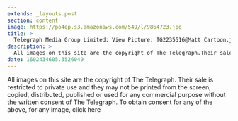 ```yaml
--- 
extends: _layouts.post 
section: content 
image: https://po4ep.s3.amazonaws.com/549/l/9864723.jpg 
title: > 
  Telegraph Media Group Limited: View Picture: TG2235516@Matt Cartoon.jpg 
description: > 
  All images on this site are the copyright of The Telegraph.Their sale is restricted to private use and they may not be printed from the screen, copied, distributed, published or used for any commercial purpose without the written consent of The Telegraph.To obtain consent for any of the above, for any image, click here 
date: 1602434605.3526049 
--- 
```

All images on this site are the copyright of The Telegraph. Their sale is restricted to private use and they may not be printed from the screen, copied, distributed, published or used for any commercial purpose without the written consent of The Telegraph. To obtain consent for any of the above, for any image, click here